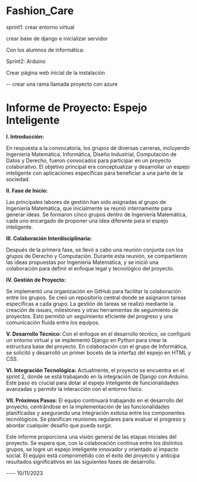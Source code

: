 # Fashion_Care

sprint1: crear entorno virtual

crear base de django e inicializar servidor

Con los alumnos de informática:

Sprint2: Arduino

Crear página web inicial de la instalación

-- crear una rama llamada proyecto con azure

# Informe de Proyecto: Espejo Inteligente 

**I. Introducción:**

En respuesta a la convocatoria, los grupos de diversas carreras, incluyendo Ingeniería Matemática, Informática, Diseño Industrial, Computación de Datos y Derecho, fueron convocados para participar en un proyecto colaborativo. El objetivo principal era conceptualizar y desarrollar un espejo inteligente con aplicaciones específicas para beneficiar a una parte de la sociedad.

**II. Fase de Inicio:**

Las principales labores de gestión han sido asignadas al grupo de Ingeniería Matemática, que inicialmente se reunió internamente para generar ideas. Se formaron cinco grupos dentro de Ingeniería Matemática, cada uno encargado de proponer una idea diferente para el espejo inteligente.

**III. Colaboración Interdisciplinaria:**

Después de la primera fase, se llevó a cabo una reunión conjunta con los grupos de Derecho y Computación. Durante esta reunión, se compartieron las ideas propuestas por Ingeniería Matemática, y se inició una colaboración para definir el enfoque legal y tecnológico del proyecto.

**IV. Gestión de Proyecto:**

Se implementó una organización en GitHub para facilitar la colaboración entre los grupos. Se creó un repositorio central donde se asignaron tareas específicas a cada grupo. La gestión de tareas se realizó mediante la creación de issues, milestones y otras herramientas de seguimiento de proyectos. Esto permitió un seguimiento eficiente del progreso y una comunicación fluida entre los equipos.

**V. Desarrollo Técnico:**
Con el enfoque en el desarrollo técnico, se configuró un entorno virtual y se implementó Django en Python para crear la estructura base del proyecto. En colaboración con el grupo de Informática, se solicitó y desarrolló un primer boceto de la interfaz del espejo en HTML y CSS. 

**VI. Integración Tecnológica:**
Actualmente, el proyecto se encuentra en el sprint 2, donde se está trabajando en la integración de Django con Arduino. Este paso es crucial para dotar al espejo inteligente de funcionalidades avanzadas y permitir la interacción con el entorno físico.

**VII. Próximos Pasos:**
El equipo continuará trabajando en el desarrollo del proyecto, centrándose en la implementación de las funcionalidades planificadas y asegurando una integración exitosa entre los componentes tecnológicos. Se planifican reuniones regulares para evaluar el progreso y abordar cualquier desafío que pueda surgir.

Este informe proporciona una visión general de las etapas iniciales del proyecto. Se espera que, con la colaboración continua entre los distintos grupos, se logre un espejo inteligente innovador y orientado al impacto social. El equipo está comprometido con el éxito del proyecto y anticipa resultados significativos en las siguientes fases de desarrollo.


---- 10/11/2023
